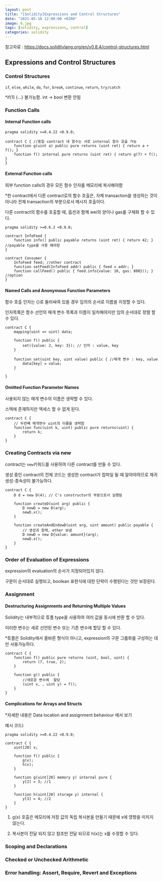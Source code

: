 ```yaml
---
layout: post
title: "[Solidity]Expressions and Control Structures"
date: "2021-05-16 12:00:00 +0200" 
image: 6.jpg
tags: [solidity, expressions, control]
categories: solidity
---
```


참고자료 : https://docs.soliditylang.org/en/v0.8.4/control-structures.html

## Expressions and Control Structures

### Control Structures

`if`, `else`, `while`, `do`, `for`, `break`, `continue`, `return`, `try/catch`

*if(1) {...} 불가능함. int -> bool 변환 안됨

### Function Calls

#### Internal Function calls

````solidity
pragma solidity >=0.4.22 <0.9.0;

contract C { //동일 contract 내 함수는 서로 internal 함수 호출 가능
    function g(uint a) public pure returns (uint ret) { return a + f(); }
    function f() internal pure returns (uint ret) { return g(7) + f(); }
}
````

#### External Function calls

외부 function calls의 경우 모든 함수 인자를 메모리에 복사해야함

*한 contract에서 다른 contract로의 함수 호출은, 자체 transaction을 생성하는 것이 아니라 전체 transaction의 부분으로서 메시지 호출이다. 

다른 contract의 함수를 호출할 때, 옵션과 함께 wei의 양이나 gas를 구체화 할 수 있다. 

````solidity
pragma solidity >=0.6.2 <0.9.0;

contract InfoFeed {
    function info() public payable returns (uint ret) { return 42; } //payable type을 사용 해야함
}

contract Consumer {
    InfoFeed feed; //other contract
    function setFeed(InfoFeed addr) public { feed = addr; }
    function callFeed() public { feed.info{value: 10, gas: 800}(); } //option
}
````

#### Named Calls and Anonymous Function Parameters

함수 호출 인자는 {}로 둘러싸여 있을 경우 임의의 순서로 이름을 지정할 수 있다.

인자목록은 함수 선언의 매개 변수 목록과 이름이 일치해야지만 임의 순서대로 정렬 할 수 있다.

````solidity
contract C {
    mapping(uint => uint) data;

    function f() public {
        set({value: 2, key: 3}); // 인자 : value, key 
    }

    function set(uint key, uint value) public { //매개 변수 : key, value
        data[key] = value;
    }

}
````

#### Omitted Function Parameter Names

사용되지 않는 매개 변수의 이름은 생략할 수 있다.

스택에 존재하지만 액세스 할 수 없게 된다.

````solidity
contract C {
    // 두번째 매개변수 uint의 이름을 생략함
    function func(uint k, uint) public pure returns(uint) {
        return k;
    }
}
````

### Creating Contracts via new

contract는 `new`키워드를 사용하여 다른 contract를 만들 수 있다.

생성 중인 contract의 전체 코드는 생성한 contract가 컴파일 될 때 알아야하므로 재귀 생성-종속성이 불가능하다.

````solidity
contract C {
    D d = new D(4); // C's constructor의 부분으로서 실행됨

    function createD(uint arg) public {
        D newD = new D(arg);
        newD.x();
    }

    function createAndEndowD(uint arg, uint amount) public payable {
        // 생성과 함께, ether 보냄
        D newD = new D{value: amount}(arg);
        newD.x();
    }
}
````

### Order of Evaluation of Expressions

expression의 evaluation의 순서가 지정되어있지 않다.

구문이 순서대로 실행되고, boolean 표현식에 대한 단락이 수행된다는 것만 보장된다.

### Assignment

#### Destructuring Assignments and Returning Multiple Values

Solidity는 내부적으로 튜플 type을 사용하여 여러 값을 동시에 반환 할 수 있다.

이러한 변수는 새로 선언된 변수 또는 기존 변수에 할당 할 수 있다.

*튜플은 Solidity에서 올바른 형식이 아니고, expression의 구문 그룹화를 구성하는 데만 사용가능하다.

````solidity
contract C {
    function f() public pure returns (uint, bool, uint) {
        return (7, true, 2);
    }

    function g() public {
        //새로운 변수에  할당
        (uint x, , uint y) = f();     
    }
}
````

#### Complications for Arrays and Structs

*자세한 내용은 Data location and assignment behaviour 에서 보기

예시 코드)

````solidity
pragma solidity >=0.4.22 <0.9.0;

contract C {
    uint[20] x;

    function f() public {
        g(x);
        h(x);
    }

    function g(uint[20] memory y) internal pure {
        y[2] = 3; //1
    }

    function h(uint[20] storage y) internal {
        y[3] = 4; //2
    }
}
````

1. g(x) 호출은 메모리에 저장 값의 독립 복사본을 만들기 때문에 x에 영향을 미치지 않는다.

2. 복사본이 전달 되지 않고 참조만 전달 되므로 h(x)는 x를 수정할 수 있다.

### Scoping and Declarations



### Checked or Unchecked Arithmetic

### Error handling: Assert, Require, Revert and Exceptions
